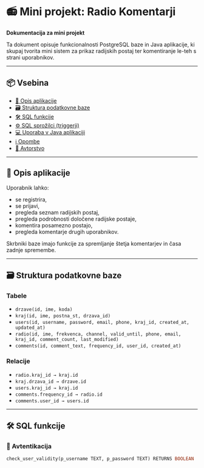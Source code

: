 # 📻 Mini projekt: Radio Komentarji

**Dokumentacija za mini projekt**

Ta dokument opisuje funkcionalnosti PostgreSQL baze in Java aplikacije, ki skupaj tvorita mini sistem za prikaz radijskih postaj ter komentiranje le-teh s strani uporabnikov.

---

## 📦 Vsebina

- [📝 Opis aplikacije](#-opis-aplikacije)
- [🗃️ Struktura podatkovne baze](#-struktura-podatkovne-baze)
- [🛠️ SQL funkcije](#-sql-funkcije)
- [⚙️ SQL sprožilci (triggerji)](#-sql-sprožilci-triggerji)
- [💻 Uporaba v Java aplikaciji](#-uporaba-v-java-aplikaciji)
- [ℹ️ Opombe](#️-opombe)
- [📌 Avtorstvo](#-avtorstvo)

---

## 📝 Opis aplikacije

Uporabnik lahko:

- se registrira,
- se prijavi,
- pregleda seznam radijskih postaj,
- pregleda podrobnosti določene radijske postaje,
- komentira posamezno postajo,
- pregleda komentarje drugih uporabnikov.

Skrbniki baze imajo funkcije za spremljanje štetja komentarjev in časa zadnje spremembe.

---

## 🗃️ Struktura podatkovne baze

### Tabele

- `drzave(id, ime, koda)`
- `kraj(id, ime, postna_st, drzava_id)`
- `users(id, username, password, email, phone, kraj_id, created_at, updated_at)`
- `radio(id, ime, frekvenca, channel, valid_until, phone, email, kraj_id, comment_count, last_modified)`
- `comments(id, comment_text, frequency_id, user_id, created_at)`

### Relacije

- `radio.kraj_id → kraj.id`
- `kraj.drzava_id → drzave.id`
- `users.kraj_id → kraj.id`
- `comments.frequency_id → radio.id`
- `comments.user_id → users.id`

---

## 🛠️ SQL funkcije

### 🔐 Avtentikacija

```sql
check_user_validity(p_username TEXT, p_password TEXT) RETURNS BOOLEAN
